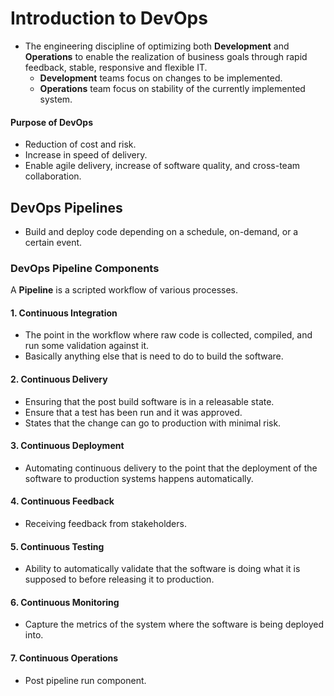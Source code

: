 # Introduction to DevOps
- The engineering discipline of optimizing both **Development** and **Operations** to enable the realization of 
  business goals through rapid feedback, stable, responsive and flexible IT.
  - **Development** teams focus on changes to be implemented.
  - **Operations** team focus on stability of the currently implemented system.


#### Purpose of DevOps
- Reduction of cost and risk.
- Increase in speed of delivery.
- Enable agile delivery, increase of software quality, and cross-team collaboration.

## DevOps Pipelines
- Build and deploy code depending on a schedule, on-demand, or a certain event.

### DevOps Pipeline Components
A **Pipeline** is a scripted workflow of various processes.

#### 1. Continuous Integration
- The point in the workflow where raw code is collected, compiled, and run some validation against it.
- Basically anything else that is need to do to build the software.

#### 2. Continuous Delivery
- Ensuring that the post build software is in a releasable state.
- Ensure that a test has been run and it was approved. 
- States that the change can go to production with minimal risk. 

#### 3. Continuous Deployment
- Automating continuous delivery to the point that the deployment of the software to production systems happens 
  automatically.

#### 4. Continuous Feedback
- Receiving feedback from stakeholders.


#### 5. Continuous Testing
- Ability to automatically validate that the software is doing what it is supposed to before releasing it to production.

#### 6. Continuous Monitoring
- Capture the metrics of the system where the software is being deployed into.


#### 7. Continuous Operations
- Post pipeline run component.